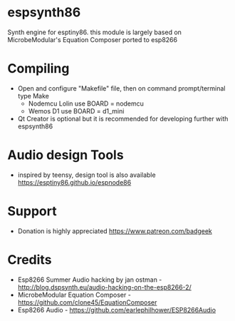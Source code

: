 # espsynth86

Synth engine for esptiny86. this module is largely based on MicrobeModular's Equation Composer ported to esp8266

# Compiling

* Open and configure "Makefile" file, then on command prompt/terminal type Make
    - Nodemcu Lolin use BOARD = nodemcu
    - Wemos D1 use BOARD = d1_mini
* Qt Creator is optional but it is recommended for developing further with espsynth86

# Audio design Tools

* inspired by teensy, design tool is also available https://esptiny86.github.io/espnode86


# Support

* Donation is highly appreciated https://www.patreon.com/badgeek

# Credits

* Esp8266 Summer Audio hacking by jan ostman - http://blog.dspsynth.eu/audio-hacking-on-the-esp8266-2/
* MicrobeModular Equation Composer - https://github.com/clone45/EquationComposer
* Esp8266 Audio - https://github.com/earlephilhower/ESP8266Audio
